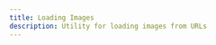```yaml
---
title: Loading Images
description: Utility for loading images from URLs
---
```


<script lang="ts">
  import Demo from "./Images.svelte";
  import demoRaw from "./Images.svelte?raw";
  import CodeBlock from "../../CodeBlock.svelte";
</script>

<Demo />

<CodeBlock content={demoRaw} />
